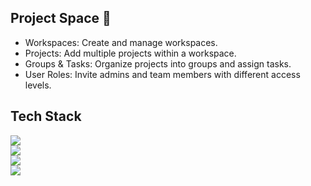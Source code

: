 ## Project Space 🚀

- Workspaces: Create and manage workspaces.
- Projects: Add multiple projects within a workspace.
- Groups & Tasks: Organize projects into groups and assign tasks.
- User Roles: Invite admins and team members with different access levels.

## Tech Stack

[<img src="https://img.shields.io/badge/Laravel-FF2D20?style=flat&logo=laravel&logoColor=white"/>](https://laravel.com)  
[<img src="https://img.shields.io/badge/MySQL-4479A1?style=flat&logo=mysql&logoColor=white"/>](https://www.mysql.com)  
[<img src="https://img.shields.io/badge/Inertia.js-9B59B6?style=flat&logo=inertia&logoColor=white"/>](https://inertiajs.com)  
[<img src="https://img.shields.io/badge/React-20232A?style=flat&logo=react&logoColor=61DAFB"/>](https://react.dev)
